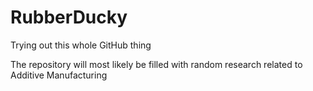 # RubberDucky
Trying out this whole GitHub thing

The repository will most likely be filled with random research related to Additive Manufacturing
